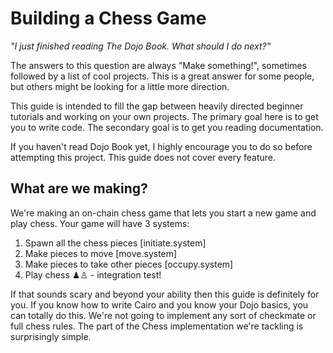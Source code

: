 # Building a Chess Game

_"I just finished reading The Dojo Book. What should I do next?"_

The answers to this question are always "Make something!", sometimes followed by a list of cool projects. This is a great answer for some people, but others might be looking for a little more direction.

This guide is intended to fill the gap between heavily directed beginner tutorials and working on your own projects. The primary goal here is to get you to write code. The secondary goal is to get you reading documentation.

If you haven't read Dojo Book yet, I highly encourage you to do so before attempting this project. This guide does not cover every feature.

## What are we making?

We're making an on-chain chess game that lets you start a new game and play chess. Your game will have 3 systems:

1. Spawn all the chess pieces [initiate.system]
2. Make pieces to move [move.system]
3. Make pieces to take other pieces [occupy.system]
4. Play chess ♟♙ - integration test!

If that sounds scary and beyond your ability then this guide is definitely for you. If you know how to write Cairo and you know your Dojo basics, you can totally do this. We're not going to implement any sort of checkmate or full chess rules. The part of the Chess implementation we're tackling is surprisingly simple.
